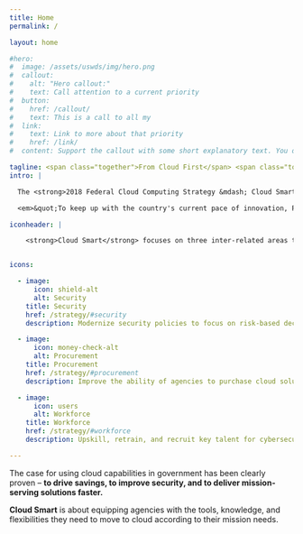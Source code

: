 ```yaml
---
title: Home
permalink: /

layout: home

#hero:
#  image: /assets/uswds/img/hero.png
#  callout:
#    alt: "Hero callout:"
#    text: Call attention to a current priority
#  button:
#    href: /callout/
#    text: This is a call to all my
#  link:
#    text: Link to more about that priority
#    href: /link/
#  content: Support the callout with some short explanatory text. You don't need more than a couple of sentences.

tagline: <span class="together">From Cloud First</span> <span class="together">to Cloud Smart</span>
intro: |

  The <strong>2018 Federal Cloud Computing Strategy &mdash; Cloud Smart &mdash;</strong> is a long-term, high-level strategy to drive cloud adoption in Federal agencies. This is the first cloud policy update in seven years, offering a path forward for agencies to migrate to a safe and secure cloud infrastructure. This new strategy will support agencies to achieve additional savings, security, and will deliver faster services. <a href="https://www.federalregister.gov/documents/2018/09/25/2018-20819/requests-for-comments-2018-federal-cloud-computing-strategy">Read the Federal Register Notice here.</a>

  <em>&quot;To keep up with the country's current pace of innovation, President Trump has placed a significant emphasis on modernizing the Federal government. By updating an outdated policy, Cloud Smart embraces best practices from both the federal government and the private sector, ensuring agencies have capability to leverage leading solutions to better serve agency mission, drive improved citizen services and increase cyber security.&quot;</em> &mdash; Suzette Kent, Federal Chief Information Officer

iconheader: |

    <strong>Cloud Smart</strong> focuses on three inter-related areas to drive cloud adoption through building knowledge in government and removing burdensome policy barriers.


icons:

  - image:
      icon: shield-alt
      alt: Security
    title: Security
    href: /strategy/#security
    description: Modernize security policies to focus on risk-based decision-making, automation, and moving protections closer to data.

  - image:
      icon: money-check-alt
      alt: Procurement
    title: Procurement
    href: /strategy/#procurement
    description: Improve the ability of agencies to purchase cloud solutions through repeatable practices and sharing knowledge.

  - image:
      icon: users
      alt: Workforce
    title: Workforce
    href: /strategy/#workforce
    description: Upskill, retrain, and recruit key talent for cybersecurity, acquisition, and cloud engineering.

---
```



The case for using cloud capabilities in government has been clearly proven – **to drive savings, to improve security, and to deliver mission-serving solutions faster.**

**Cloud Smart** is about equipping agencies with the tools, knowledge, and flexibilities they need to move to cloud according to their mission needs.